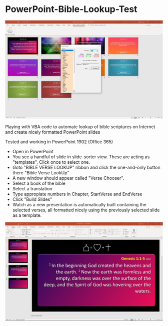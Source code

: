 # PowerPoint-Bible-Lookup-Test


![VerseChooserScreenShot](https://github.com/greyshirtguy/PowerPoint-Bible-Lookup-Test/blob/master/VerseChooser.jpg)

Playing with VBA code to automate lookup of bible scriptures on Internet and create nicely formatted PowerPoint slides

Tested and working in PowerPoint 1902 (Office 365)

* Open in PowerPoint
* You see a handful of slide in slide-sorter view.  These are acting as "templates".  Click once to select one.
* Goto "BIBLE VERSE LOOKUP" ribbon and click the one-and-only button there "Bible Verse LookUp"
* A new window should appear called "Verse Chooser".
* Select a book of the bible
* Select a translation
* Type appropiate numbers in Chapter, StartVerse and EndVerse
* Click "Build Slides"
* Watch as a new presentation is automatically built containing the selected verses, all formatted nicely using the previously selected slide as a template.

![Example](https://github.com/greyshirtguy/PowerPoint-Bible-Lookup-Test/blob/master/Example.jpg)

